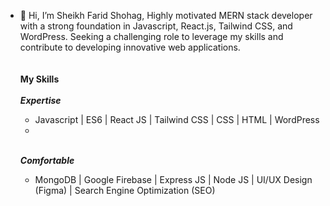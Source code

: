 - 👋 Hi, I’m Sheikh Farid Shohag, 
Highly motivated MERN stack developer with a strong foundation in Javascript, React.js, Tailwind CSS, and WordPress. Seeking a challenging role to leverage my skills and contribute to developing innovative web applications.<br /><br /><br />
**My Skills** <br /><br />
  ***Expertise***
  - Javascript | ES6 | React JS | Tailwind CSS | CSS | HTML | WordPress
  -  <br /><br />
  
  ***Comfortable***
  - MongoDB | Google Firebase | Express JS | Node JS | UI/UX Design (Figma) | Search Engine Optimization (SEO)
